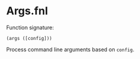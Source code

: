 # Args.fnl
Function signature:

```
(args ([config]))
```

Process command line arguments based on `config`.



<!-- Generated with Fenneldoc v0.1.3
     https://gitlab.com/andreyorst/fenneldoc -->
